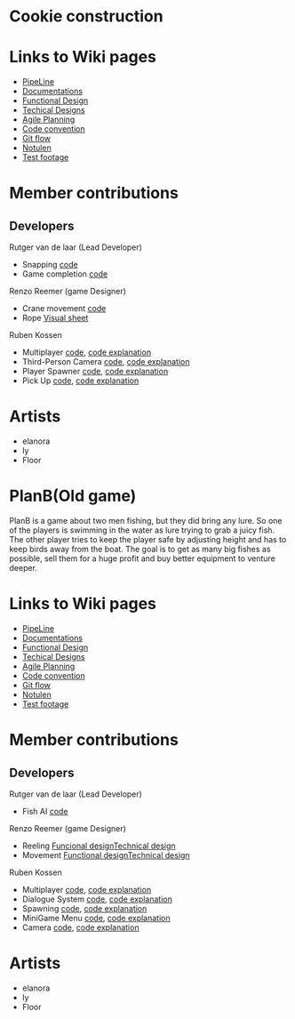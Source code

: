 # Cookie construction
# Links to Wiki pages 
- [PipeLine](https://github.com/Rutger1111/Linx-Examen/wiki/PipeLine)
- [Documentations](https://github.com/Rutger1111/Linx-Examen/wiki/Agile-Planning)
- [Functional Design](https://github.com/Rutger1111/Linx-Examen/wiki/Functional-Design)
- [Techical Designs](https://github.com/Rutger1111/Linx-Examen/wiki/Techical-Designs)
- [Agile Planning](https://github.com/Rutger1111/Linx-Examen/wiki/Agile-Planning)
- [Code convention](https://github.com/Rutger1111/Linx-Examen/wiki/Code-convention)
- [Git flow](https://github.com/Rutger1111/Linx-Examen/wiki/Git-flow)
- [Notulen](https://github.com/Rutger1111/Linx-Examen/wiki/Notulen)
- [Test footage](https://github.com/Rutger1111/Linx-Examen/wiki/Test-footage)
# Member contributions
## Developers
Rutger van de laar (Lead Developer)
- Snapping [code]()
- Game completion [code]()
  
Renzo Reemer (game Designer)
- Crane movement [code]()
- Rope [Visual sheet]()

Ruben Kossen
- Multiplayer  [code](), [code explanation](https://github.com/Rutger1111/Linx-Examen/wiki/Z_Multiplayer-Explanation)
- Third-Person Camera [code](), [code explanation](https://github.com/Rutger1111/Linx-Examen/wiki/Z_Third‐Person-camera)
- Player Spawner [code](), [code explanation](https://github.com/Rutger1111/Linx-Examen/wiki/Z_Player-Spawning)
- Pick Up [code](), [code explanation](https://github.com/Rutger1111/Linx-Examen/wiki/Z_Pick-Up)
  
# Artists
- elanora 
- ly
- Floor

# PlanB(Old game)
PlanB is a game about two men fishing, but they did bring any lure.
So one of the players is swimming in the water as lure trying to grab a juicy fish.
The other player tries to keep the player safe by adjusting height and has to keep birds away from the boat.
The goal is to get as many big fishes as possible, sell them for a huge profit and buy better equipment to venture deeper.
# Links to Wiki pages 
- [PipeLine](https://github.com/Rutger1111/Linx-Examen/wiki/PipeLine)
- [Documentations](https://github.com/Rutger1111/Linx-Examen/wiki/Agile-Planning)
- [Functional Design](https://github.com/Rutger1111/Linx-Examen/wiki/Functional-Design)
- [Techical Designs](https://github.com/Rutger1111/Linx-Examen/wiki/Techical-Designs)
- [Agile Planning](https://github.com/Rutger1111/Linx-Examen/wiki/Agile-Planning)
- [Code convention](https://github.com/Rutger1111/Linx-Examen/wiki/Code-convention)
- [Git flow](https://github.com/Rutger1111/Linx-Examen/wiki/Git-flow)
- [Notulen](https://github.com/Rutger1111/Linx-Examen/wiki/Notulen)
- [Test footage](https://github.com/Rutger1111/Linx-Examen/wiki/Test-footage)
# Member contributions
## Developers
Rutger van de laar (Lead Developer)
- Fish AI [code]()
  
Renzo Reemer (game Designer)
- Reeling [Funcional design](https://github.com/Rutger1111/Linx-Examen/wiki/Functional-Design#fisher)[Technical design](https://github.com/Rutger1111/Linx-Examen/wiki/Techical-Designs#Reeling)
- Movement [Functional design](https://github.com/Rutger1111/Linx-Examen/wiki/Functional-Design#bait)[Technical design](https://github.com/Rutger1111/Linx-Examen/wiki/Techical-Designs#swimming)


Ruben Kossen
- Multiplayer  [code](https://github.com/Rutger1111/Linx-Examen/blob/main/Linx/Assets/netCode/Script/NetworkManager.cs), [code explanation](https://github.com/Rutger1111/Linx-Examen/wiki/multiplayer-explanation)
- Dialogue System  [code](https://github.com/Rutger1111/Linx-Examen/blob/main/Linx/Assets/_project/Scripts/StoryBased/DialogueSystem.cs), [code explanation](https://github.com/Rutger1111/Linx-Examen/wiki/Dialogue-System)
- Spawning  [code](https://github.com/Rutger1111/Linx-Examen/blob/main/Linx/Assets/_project/Scripts/FishSpawner/FishSpawnerManager.cs), [code explanation](https://github.com/Rutger1111/Linx-Examen/wiki/Spawning-Manager-explanation)
- MiniGame Menu [code](), [code explanation]()
- Camera [code](), [code explanation]()
  
# Artists
- elanora 
- ly
- Floor
